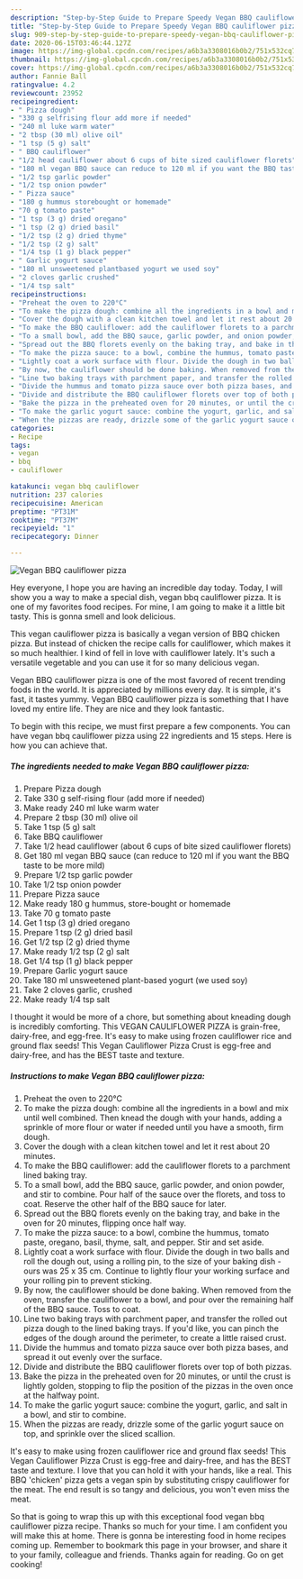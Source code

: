 ```yaml
---
description: "Step-by-Step Guide to Prepare Speedy Vegan BBQ cauliflower pizza"
title: "Step-by-Step Guide to Prepare Speedy Vegan BBQ cauliflower pizza"
slug: 909-step-by-step-guide-to-prepare-speedy-vegan-bbq-cauliflower-pizza
date: 2020-06-15T03:46:44.127Z
image: https://img-global.cpcdn.com/recipes/a6b3a3308016b0b2/751x532cq70/vegan-bbq-cauliflower-pizza-recipe-main-photo.jpg
thumbnail: https://img-global.cpcdn.com/recipes/a6b3a3308016b0b2/751x532cq70/vegan-bbq-cauliflower-pizza-recipe-main-photo.jpg
cover: https://img-global.cpcdn.com/recipes/a6b3a3308016b0b2/751x532cq70/vegan-bbq-cauliflower-pizza-recipe-main-photo.jpg
author: Fannie Ball
ratingvalue: 4.2
reviewcount: 23952
recipeingredient:
- " Pizza dough"
- "330 g selfrising flour add more if needed"
- "240 ml luke warm water"
- "2 tbsp (30 ml) olive oil"
- "1 tsp (5 g) salt"
- " BBQ cauliflower"
- "1/2 head cauliflower about 6 cups of bite sized cauliflower florets"
- "180 ml vegan BBQ sauce can reduce to 120 ml if you want the BBQ taste to be more mild"
- "1/2 tsp garlic powder"
- "1/2 tsp onion powder"
- " Pizza sauce"
- "180 g hummus storebought or homemade"
- "70 g tomato paste"
- "1 tsp (3 g) dried oregano"
- "1 tsp (2 g) dried basil"
- "1/2 tsp (2 g) dried thyme"
- "1/2 tsp (2 g) salt"
- "1/4 tsp (1 g) black pepper"
- " Garlic yogurt sauce"
- "180 ml unsweetened plantbased yogurt we used soy"
- "2 cloves garlic crushed"
- "1/4 tsp salt"
recipeinstructions:
- "Preheat the oven to 220°C"
- "To make the pizza dough: combine all the ingredients in a bowl and mix until well combined. Then knead the dough with your hands, adding a sprinkle of more flour or water if needed until you have a smooth, firm dough."
- "Cover the dough with a clean kitchen towel and let it rest about 20 minutes."
- "To make the BBQ cauliflower: add the cauliflower florets to a parchment lined baking tray."
- "To a small bowl, add the BBQ sauce, garlic powder, and onion powder, and stir to combine. Pour half of the sauce over the florets, and toss to coat. Reserve the other half of the BBQ sauce for later."
- "Spread out the BBQ florets evenly on the baking tray, and bake in the oven for 20 minutes, flipping once half way."
- "To make the pizza sauce: to a bowl, combine the hummus, tomato paste, oregano, basil, thyme, salt, and pepper. Stir and set aside."
- "Lightly coat a work surface with flour. Divide the dough in two balls and roll the dough out, using a rolling pin, to the size of your baking dish - ours was 25 x 35 cm. Continue to lightly flour your working surface and your rolling pin to prevent sticking."
- "By now, the cauliflower should be done baking. When removed from the oven, transfer the cauliflower to a bowl, and pour over the remaining half of the BBQ sauce. Toss to coat."
- "Line two baking trays with parchment paper, and transfer the rolled out pizza dough to the lined baking trays. If you&#39;d like, you can pinch the edges of the dough around the perimeter, to create a little raised crust."
- "Divide the hummus and tomato pizza sauce over both pizza bases, and spread it out evenly over the surface."
- "Divide and distribute the BBQ cauliflower florets over top of both pizzas."
- "Bake the pizza in the preheated oven for 20 minutes, or until the crust is lightly golden, stopping to flip the position of the pizzas in the oven once at the halfway point."
- "To make the garlic yogurt sauce: combine the yogurt, garlic, and salt in a bowl, and stir to combine."
- "When the pizzas are ready, drizzle some of the garlic yogurt sauce on top, and sprinkle over the sliced scallion."
categories:
- Recipe
tags:
- vegan
- bbq
- cauliflower

katakunci: vegan bbq cauliflower 
nutrition: 237 calories
recipecuisine: American
preptime: "PT31M"
cooktime: "PT37M"
recipeyield: "1"
recipecategory: Dinner

---
```



![Vegan BBQ cauliflower pizza](https://img-global.cpcdn.com/recipes/a6b3a3308016b0b2/751x532cq70/vegan-bbq-cauliflower-pizza-recipe-main-photo.jpg)

Hey everyone, I hope you are having an incredible day today. Today, I will show you a way to make a special dish, vegan bbq cauliflower pizza. It is one of my favorites food recipes. For mine, I am going to make it a little bit tasty. This is gonna smell and look delicious.

This vegan cauliflower pizza is basically a vegan version of BBQ chicken pizza. But instead of chicken the recipe calls for cauliflower, which makes it so much healthier. I kind of fell in love with cauliflower lately. It&#39;s such a versatile vegetable and you can use it for so many delicious vegan.

Vegan BBQ cauliflower pizza is one of the most favored of recent trending foods in the world. It is appreciated by millions every day. It is simple, it's fast, it tastes yummy. Vegan BBQ cauliflower pizza is something that I have loved my entire life. They are nice and they look fantastic.


To begin with this recipe, we must first prepare a few components. You can have vegan bbq cauliflower pizza using 22 ingredients and 15 steps. Here is how you can achieve that.

<!--inarticleads1-->

##### The ingredients needed to make Vegan BBQ cauliflower pizza:

1. Prepare  Pizza dough
1. Take 330 g self-rising flour (add more if needed)
1. Make ready 240 ml luke warm water
1. Prepare 2 tbsp (30 ml) olive oil
1. Take 1 tsp (5 g) salt
1. Take  BBQ cauliflower
1. Take 1/2 head cauliflower (about 6 cups of bite sized cauliflower florets)
1. Get 180 ml vegan BBQ sauce (can reduce to 120 ml if you want the BBQ taste to be more mild)
1. Prepare 1/2 tsp garlic powder
1. Take 1/2 tsp onion powder
1. Prepare  Pizza sauce
1. Make ready 180 g hummus, store-bought or homemade
1. Take 70 g tomato paste
1. Get 1 tsp (3 g) dried oregano
1. Prepare 1 tsp (2 g) dried basil
1. Get 1/2 tsp (2 g) dried thyme
1. Make ready 1/2 tsp (2 g) salt
1. Get 1/4 tsp (1 g) black pepper
1. Prepare  Garlic yogurt sauce
1. Take 180 ml unsweetened plant-based yogurt (we used soy)
1. Take 2 cloves garlic, crushed
1. Make ready 1/4 tsp salt


I thought it would be more of a chore, but something about kneading dough is incredibly comforting. This VEGAN CAULIFLOWER PIZZA is grain-free, dairy-free, and egg-free. It&#39;s easy to make using frozen cauliflower rice and ground flax seeds! This Vegan Cauliflower Pizza Crust is egg-free and dairy-free, and has the BEST taste and texture. 

<!--inarticleads2-->

##### Instructions to make Vegan BBQ cauliflower pizza:

1. Preheat the oven to 220°C
1. To make the pizza dough: combine all the ingredients in a bowl and mix until well combined. Then knead the dough with your hands, adding a sprinkle of more flour or water if needed until you have a smooth, firm dough.
1. Cover the dough with a clean kitchen towel and let it rest about 20 minutes.
1. To make the BBQ cauliflower: add the cauliflower florets to a parchment lined baking tray.
1. To a small bowl, add the BBQ sauce, garlic powder, and onion powder, and stir to combine. Pour half of the sauce over the florets, and toss to coat. Reserve the other half of the BBQ sauce for later.
1. Spread out the BBQ florets evenly on the baking tray, and bake in the oven for 20 minutes, flipping once half way.
1. To make the pizza sauce: to a bowl, combine the hummus, tomato paste, oregano, basil, thyme, salt, and pepper. Stir and set aside.
1. Lightly coat a work surface with flour. Divide the dough in two balls and roll the dough out, using a rolling pin, to the size of your baking dish - ours was 25 x 35 cm. Continue to lightly flour your working surface and your rolling pin to prevent sticking.
1. By now, the cauliflower should be done baking. When removed from the oven, transfer the cauliflower to a bowl, and pour over the remaining half of the BBQ sauce. Toss to coat.
1. Line two baking trays with parchment paper, and transfer the rolled out pizza dough to the lined baking trays. If you&#39;d like, you can pinch the edges of the dough around the perimeter, to create a little raised crust.
1. Divide the hummus and tomato pizza sauce over both pizza bases, and spread it out evenly over the surface.
1. Divide and distribute the BBQ cauliflower florets over top of both pizzas.
1. Bake the pizza in the preheated oven for 20 minutes, or until the crust is lightly golden, stopping to flip the position of the pizzas in the oven once at the halfway point.
1. To make the garlic yogurt sauce: combine the yogurt, garlic, and salt in a bowl, and stir to combine.
1. When the pizzas are ready, drizzle some of the garlic yogurt sauce on top, and sprinkle over the sliced scallion.


It&#39;s easy to make using frozen cauliflower rice and ground flax seeds! This Vegan Cauliflower Pizza Crust is egg-free and dairy-free, and has the BEST taste and texture. I love that you can hold it with your hands, like a real. This BBQ &#39;chicken&#39; pizza gets a vegan spin by substituting crispy cauliflower for the meat. The end result is so tangy and delicious, you won&#39;t even miss the meat. 

So that is going to wrap this up with this exceptional food vegan bbq cauliflower pizza recipe. Thanks so much for your time. I am confident you will make this at home. There is gonna be interesting food in home recipes coming up. Remember to bookmark this page in your browser, and share it to your family, colleague and friends. Thanks again for reading. Go on get cooking!
